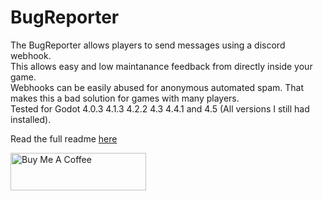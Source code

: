 # BugReporter
The BugReporter allows players to send messages using a discord webhook.  
This allows easy and low maintanance feedback from directly inside your game.  
Webhooks can be easily abused for anonymous automated spam. That makes this a bad solution for games with many players.  
Tested for Godot 4.0.3 4.1.3 4.2.2 4.3 4.4.1 and 4.5 (All versions I still had installed).

Read the full readme [here](addons/BugReporter/README.MD)

<a href="https://www.buymeacoffee.com/ASecondGuy" target="_blank"><img src="https://cdn.buymeacoffee.com/buttons/v2/default-yellow.png" alt="Buy Me A Coffee" style="height: 60px !important;width: 217px !important;" ></a>
